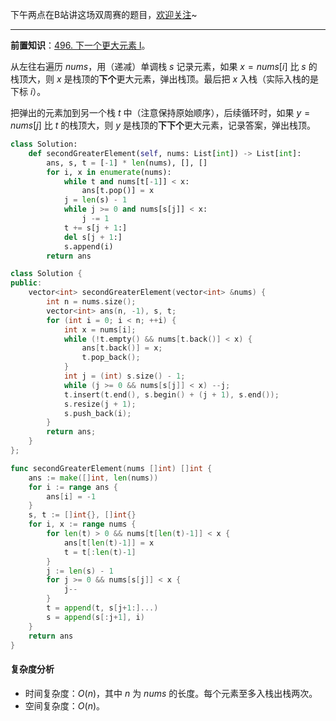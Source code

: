 下午两点在B站讲这场双周赛的题目，[欢迎关注](https://space.bilibili.com/206214)~

---

**前置知识**：[496. 下一个更大元素 I](https://leetcode.cn/problems/next-greater-element-i/)。

从左往右遍历 $\textit{nums}$，用（递减）单调栈 $s$ 记录元素，如果 $x=\textit{nums}[i]$ 比 $s$ 的栈顶大，则 $x$ 是栈顶的**下个**更大元素，弹出栈顶。最后把 $x$ 入栈（实际入栈的是下标 $i$）。

把弹出的元素加到另一个栈 $t$ 中（注意保持原始顺序），后续循环时，如果 $y=\textit{nums}[j]$ 比 $t$ 的栈顶大，则 $y$ 是栈顶的**下下个**更大元素，记录答案，弹出栈顶。

```py [sol1-Python3]
class Solution:
    def secondGreaterElement(self, nums: List[int]) -> List[int]:
        ans, s, t = [-1] * len(nums), [], []
        for i, x in enumerate(nums):
            while t and nums[t[-1]] < x:
                ans[t.pop()] = x
            j = len(s) - 1
            while j >= 0 and nums[s[j]] < x:
                j -= 1
            t += s[j + 1:]
            del s[j + 1:]
            s.append(i)
        return ans
```

```cpp [sol1-C++]
class Solution {
public:
    vector<int> secondGreaterElement(vector<int> &nums) {
        int n = nums.size();
        vector<int> ans(n, -1), s, t;
        for (int i = 0; i < n; ++i) {
            int x = nums[i];
            while (!t.empty() && nums[t.back()] < x) {
                ans[t.back()] = x;
                t.pop_back();
            }
            int j = (int) s.size() - 1;
            while (j >= 0 && nums[s[j]] < x) --j;
            t.insert(t.end(), s.begin() + (j + 1), s.end());
            s.resize(j + 1);
            s.push_back(i);
        }
        return ans;
    }
};
```

```go [sol1-Go]
func secondGreaterElement(nums []int) []int {
	ans := make([]int, len(nums))
	for i := range ans {
		ans[i] = -1
	}
	s, t := []int{}, []int{}
	for i, x := range nums {
		for len(t) > 0 && nums[t[len(t)-1]] < x {
			ans[t[len(t)-1]] = x
			t = t[:len(t)-1]
		}
		j := len(s) - 1
		for j >= 0 && nums[s[j]] < x {
			j--
		}
		t = append(t, s[j+1:]...)
		s = append(s[:j+1], i)
	}
	return ans
}
```

#### 复杂度分析

- 时间复杂度：$O(n)$，其中 $n$ 为 $\textit{nums}$ 的长度。每个元素至多入栈出栈两次。
- 空间复杂度：$O(n)$。
